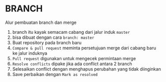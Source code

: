 # BRANCH

Alur pembuatan branch dan merge
1. branch itu kayak semacam cabang dari jalur induk `master`
2. bisa dibuat dengan cara `branch: master`
3. Buat repository pada branch baru
4. `Compare & pull request` meminta persetujuan merge dari cabang baru ke jalur induknya
5. `Pull request` digunakan untuk mengecek permintaan merge
6. `Resolve conflicts` dipake jika ada conflict antara 2 branch
7. Selesaikan conflict dengan menghapus perubahan yang tidak diinginkan
8. Save perbaikan dengan `Mark as resolved`
